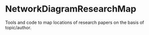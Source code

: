 # NetworkDiagramResearchMap
Tools and code to map locations of research papers on the basis of topic/author.
